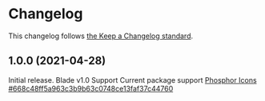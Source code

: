 # Changelog

This changelog follows [the Keep a Changelog standard](https://keepachangelog.com).

## 1.0.0 (2021-04-28)

Initial release.
Blade v1.0 Support
Current package support [Phosphor Icons #668c48ff5a963c3b9b63c0748ce13faf37c44760](https://github.com/phosphor-icons/phosphor-icons/commit/668c48ff5a963c3b9b63c0748ce13faf37c44760)
